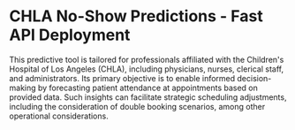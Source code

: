 # CHLA No-Show Predictions - Fast API Deployment
This predictive tool is tailored for professionals affiliated with the Children's Hospital of Los Angeles (CHLA), including physicians, nurses, clerical staff, and administrators. Its primary objective is to enable informed decision-making by forecasting patient attendance at appointments based on provided data. Such insights can facilitate strategic scheduling adjustments, including the consideration of double booking scenarios, among other operational considerations.
